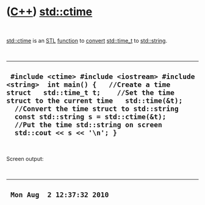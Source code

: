 
 

 

 

 

 

([C++](Cpp.md)) [std::ctime](CppStdCtime.md)
==============================================

 

[std::ctime](CppStdCtime.md) is an [STL](CppStl.md)
[function](CppFunction.md) to [convert](CppConvert.md)
[std::time\_t](CppStdTime_t.md) to [std::string](CppStdString.md).

 

  -----------------------------------------------------------------------------------------------------------------------------------------------------------------------------------------------------------------------------------------------------------------------------------------------------------------------------------------
  ` #include <ctime> #include <iostream> #include <string>  int main() {   //Create a time struct   std::time_t t;    //Set the time struct to the current time   std::time(&t);    //Convert the time struct to std::string   const std::string s = std::ctime(&t);    //Put the time std::string on screen   std::cout << s << '\n'; }`
  -----------------------------------------------------------------------------------------------------------------------------------------------------------------------------------------------------------------------------------------------------------------------------------------------------------------------------------------

 

Screen output:

 

  -----------------------------
  ` Mon Aug  2 12:37:32 2010`
  -----------------------------

 

 

 

 

 

 

